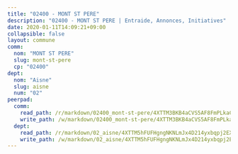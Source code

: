 ```yaml
---
title: "02400 - MONT ST PERE"
description: "02400 - MONT ST PERE | Entraide, Annonces, Initiatives"
date: 2020-01-11T14:09:21+09:00
collapsible: false
layout: commune
comm:
  nom: "MONT ST PERE"
  slug: mont-st-pere
  cp: "02400"
dept:
  nom: "Aisne"
  slug: aisne
  num: "02"
peerpad:
  comm:
    read_path: /r/markdown/02400_mont-st-pere/4XTTM3BKB4aCVS5AF8FmPLkaCENq9eWiNGE4XyeduL9uXc4Ee
    write_path: /w/markdown/02400_mont-st-pere/4XTTM3BKB4aCVS5AF8FmPLkaCENq9eWiNGE4XyeduL9uXc4Ee-K3TgUn2vbZCsfdBAJWu7cQxZsu7295XMbxn7FdUyZeuc1nnxmrcxRuR1ZBzqH69txfWtT9qoBKBtq8cJVhw9cBzhiHrC3dt1mqHCEFJQkh9HXQArys1FXGV6HuZteTAwusuVkTyC
  dept:
    read_path: /r/markdown/02_aisne/4XTTM5hFUFHgngNKNLmJx4D214yxbqpj2EXK5CBjZ5LZF3zAf
    write_path: /w/markdown/02_aisne/4XTTM5hFUFHgngNKNLmJx4D214yxbqpj2EXK5CBjZ5LZF3zAf-K3TgUfAP6D753WPagZBnpcFgyCUpnZXNhrQsKU6J8qon6wxmFCHD5kB3GMzCYyJmAGHN58p9qgKDhnEgSAuHEK3wjVXSJoUkHyn6Vb7T2aNZ2y6ez5BMkQCEQxoUkfyK9J3TXU3M
---
```


